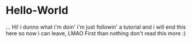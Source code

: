 # Hello-World
...
Hi! i dunno what i'm doin' i'm just followin' a tutorial and 
i will end this here so now i can leave, LMAO
First than nothing don't read this more 
:)
